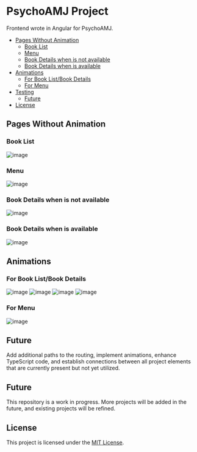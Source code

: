 # PsychoAMJ Project

Frontend wrote in Angular for PsychoAMJ.

- [Pages Without Animation](#pages-without-animation)
  - [Book List](#book-list)
  - [Menu](#menu)
  - [Book Details when is not available](#book-details-when-is-not-available)
  - [Book Details when is available](#book-details-when-is-available)
- [Animations](#animations)
  - [For Book List/Book Details](#book-list/book-details)
  - [For Menu](#menu)
- [Testing](#testing)
  - [Future](#future)
- [License](#license)

## Pages Without Animation

### Book List
![image](https://github.com/AdrMJ/frontend-projects/assets/101901718/f42d41a9-8dd9-405e-9987-77a16a3b2e34)

### Menu
![image](https://github.com/AdrMJ/frontend-projects/assets/101901718/59f00296-ad7b-4220-88e0-f91bdc916937)

### Book Details when is not available
![image](https://github.com/AdrMJ/frontend-projects/assets/101901718/d2600169-34b7-4378-a41f-8e8e9bd30290)

### Book Details when is available
![image](https://github.com/AdrMJ/frontend-projects/assets/101901718/c3ef05bb-1fc7-466d-a553-90ef2b946163)

## Animations

### For Book List/Book Details
![image](https://github.com/AdrMJ/frontend-projects/assets/101901718/9cc23649-e045-4901-b6fb-e16a8ebf0da7)
![image](https://github.com/AdrMJ/frontend-projects/assets/101901718/7a18a8da-4d73-42f2-bccd-dc6aad04ba85)
![image](https://github.com/AdrMJ/frontend-projects/assets/101901718/bac5b753-71de-40d2-ae98-fa05fcdfbe19)
![image](https://github.com/AdrMJ/frontend-projects/assets/101901718/b5c9d26e-223e-47fc-83eb-7bc2865eeca0)

### For Menu
![image](https://github.com/AdrMJ/frontend-projects/assets/101901718/49cac20a-dc22-4fcf-a25f-1c2c98a75d18)

## Future
Add additional paths to the routing, implement animations, enhance TypeScript code, and establish connections between all project elements that are currently present but not yet utilized.

## Future
This repository is a work in progress. More projects will be added in the future, and existing projects will be refined.

## License

This project is licensed under the [MIT License](https://opensource.org/license/mit/).

